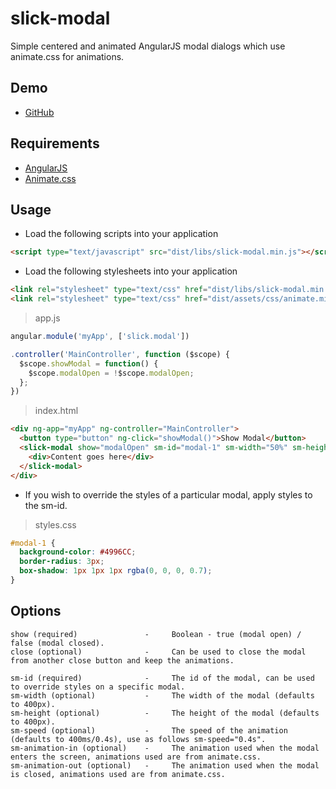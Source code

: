 # slick-modal
Simple centered and animated AngularJS modal dialogs which use animate.css for animations.

## Demo
- [GitHub](http://keithmckiernan.github.io/slick-modal)

## Requirements
- [AngularJS](https://angularjs.org/)
- [Animate.css](https://daneden.github.io/animate.css/)

## Usage

- Load the following scripts into your application

```html
<script type="text/javascript" src="dist/libs/slick-modal.min.js"></script>
```

- Load the following stylesheets into your application

```html
<link rel="stylesheet" type="text/css" href="dist/libs/slick-modal.min.css">
<link rel="stylesheet" type="text/css" href="dist/assets/css/animate.min.css">
```

> app.js

```javascript
angular.module('myApp', ['slick.modal'])

.controller('MainController', function ($scope) {
  $scope.showModal = function() {
    $scope.modalOpen = !$scope.modalOpen;
  };
})
```

> index.html

```html
<div ng-app="myApp" ng-controller="MainController">
  <button type="button" ng-click="showModal()">Show Modal</button>
  <slick-modal show="modalOpen" sm-id="modal-1" sm-width="50%" sm-height="50%" sm-animation-in="bounceIn" sm-animation-out="bounceOut" sm-speed="0.6s">
    <div>Content goes here</div>
  </slick-modal>
</div>
```

- If you wish to override the styles of a particular modal, apply styles to the sm-id.

> styles.css

```css
#modal-1 {
  background-color: #4996CC;
  border-radius: 3px;
  box-shadow: 1px 1px 1px rgba(0, 0, 0, 0.7);
}
```

## Options
```
show (required)               -     Boolean - true (modal open) / false (modal closed).
close (optional)              -     Can be used to close the modal from another close button and keep the animations.

sm-id (required)              -     The id of the modal, can be used to override styles on a specific modal.
sm-width (optional)           -     The width of the modal (defaults to 400px).
sm-height (optional)          -     The height of the modal (defaults to 400px).
sm-speed (optional)           -     The speed of the animation (defaults to 400ms/0.4s), use as follows sm-speed="0.4s".
sm-animation-in (optional)    -     The animation used when the modal enters the screen, animations used are from animate.css.
sm-animation-out (optional)   -     The animation used when the modal is closed, animations used are from animate.css.
```
